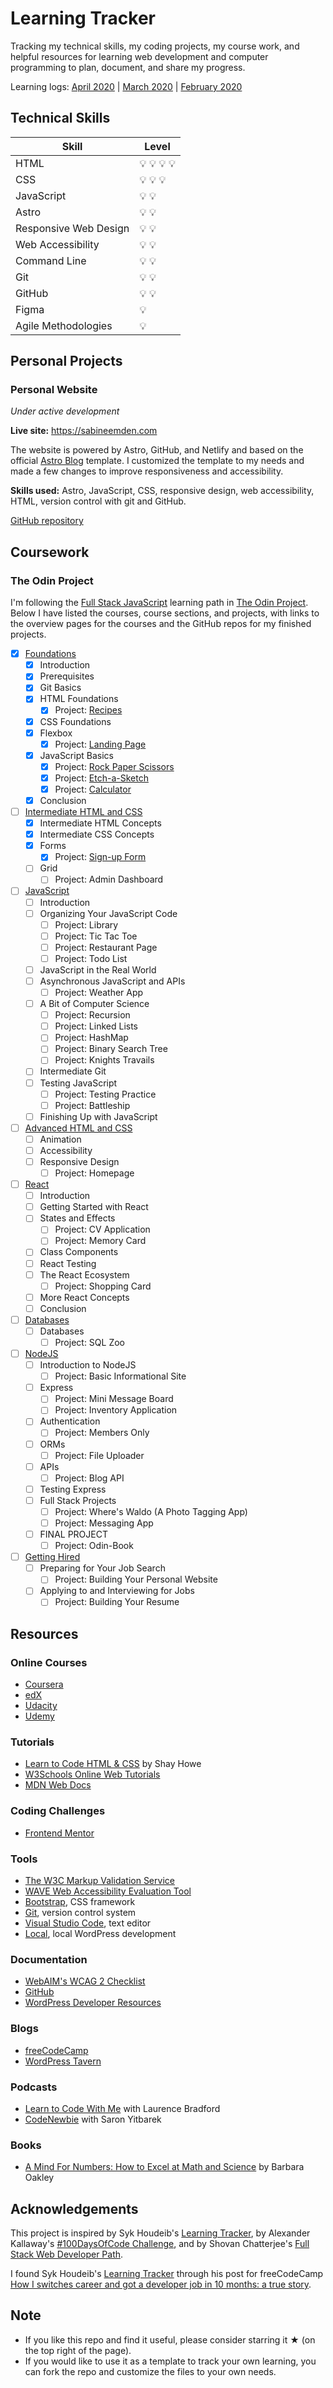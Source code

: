 # Learning Tracker

Tracking my technical skills, my coding projects, my course work, and helpful resources for learning web development and computer programming to plan, document, and share my progress.

Learning logs:
[April 2020](https://github.com/SabineEmden/learning-tracker/blob/master/learning-logs/2020April.md) |
[March 2020](https://github.com/SabineEmden/learning-tracker/blob/master/learning-logs/2020March.md) |
[February 2020](https://github.com/SabineEmden/learning-tracker/blob/master/learning-logs/2020February.md)

## Technical Skills

| Skill                 | Level                       |
| --------------------- | --------------------------- |
| HTML                  | :bulb: :bulb: :bulb: :bulb: |
| CSS                   | :bulb: :bulb: :bulb:        |
| JavaScript            | :bulb: :bulb:               |
| Astro                 | :bulb: :bulb:               |
| Responsive Web Design | :bulb: :bulb:               |
| Web Accessibility     | :bulb: :bulb:               |
| Command Line          | :bulb: :bulb:               |
| Git                   | :bulb: :bulb:               |
| GitHub                | :bulb: :bulb:               |
| Figma                 | :bulb:                      |
| Agile Methodologies   | :bulb:                      |

## Personal Projects

### Personal Website

_Under active development_

**Live site:** https://sabineemden.com

The website is powered by Astro, GitHub, and Netlify and based on the official [Astro Blog](https://astro.build/themes/details/blog/) template. I customized the template to my needs and made a few changes to improve responsiveness and accessibility.

**Skills used:** Astro, JavaScript, CSS, responsive design, web accessibility, HTML, version control with git and GitHub.

[GitHub repository](https://github.com/SabineEmden/astro-website)

## Coursework

### The Odin Project

I'm following the [Full Stack JavaScript](https://www.theodinproject.com/paths/full-stack-javascript) learning path in [The Odin Project](https://www.theodinproject.com/about). Below I have listed the courses, course sections, and projects, with links to the overview pages for the courses and the GitHub repos for my finished projects.

- [x] [Foundations](https://www.theodinproject.com/paths/foundations/courses/foundations)
  - [x] Introduction
  - [x] Prerequisites
  - [x] Git Basics
  - [x] HTML Foundations
    - [x] Project: [Recipes](https://github.com/SabineEmden/odin-recipes)
  - [x] CSS Foundations
  - [x] Flexbox
    - [x] Project: [Landing Page](https://github.com/SabineEmden/odin-landing-page)
  - [x] JavaScript Basics
    - [x] Project: [Rock Paper Scissors](https://github.com/SabineEmden/rock-paper-scissors)
    - [x] Project: [Etch-a-Sketch](https://github.com/SabineEmden/etch-a-sketch)
    - [x] Project: [Calculator](https://github.com/SabineEmden/calculator)
  - [x] Conclusion
- [ ] [Intermediate HTML and CSS](https://www.theodinproject.com/paths/full-stack-javascript/courses/intermediate-html-and-css)
  - [x] Intermediate HTML Concepts
  - [x] Intermediate CSS Concepts
  - [x] Forms
    - [x] Project: [Sign-up Form](https://github.com/SabineEmden/odin-sign-up-form)
  - [ ] Grid
    - [ ] Project: Admin Dashboard
- [ ] [JavaScript](https://www.theodinproject.com/paths/full-stack-javascript/courses/intermediate-html-and-css)
  - [ ] Introduction
  - [ ] Organizing Your JavaScript Code
    - [ ] Project: Library
    - [ ] Project: Tic Tac Toe
    - [ ] Project: Restaurant Page
    - [ ] Project: Todo List
  - [ ] JavaScript in the Real World
  - [ ] Asynchronous JavaScript and APIs
    - [ ] Project: Weather App
  - [ ] A Bit of Computer Science
    - [ ] Project: Recursion
    - [ ] Project: Linked Lists
    - [ ] Project: HashMap
    - [ ] Project: Binary Search Tree
    - [ ] Project: Knights Travails
  - [ ] Intermediate Git
  - [ ] Testing JavaScript
    - [ ] Project: Testing Practice
    - [ ] Project: Battleship
  - [ ] Finishing Up with JavaScript
- [ ] [Advanced HTML and CSS](https://www.theodinproject.com/paths/full-stack-javascript/courses/advanced-html-and-css)
  - [ ] Animation
  - [ ] Accessibility
  - [ ] Responsive Design
    - [ ] Project: Homepage
- [ ] [React](https://www.theodinproject.com/paths/full-stack-javascript/courses/react)
  - [ ] Introduction
  - [ ] Getting Started with React
  - [ ] States and Effects
    - [ ] Project: CV Application
    - [ ] Project: Memory Card
  - [ ] Class Components
  - [ ] React Testing
  - [ ] The React Ecosystem
    - [ ] Project: Shopping Card
  - [ ] More React Concepts
  - [ ] Conclusion
- [ ] [Databases](https://www.theodinproject.com/paths/full-stack-javascript/courses/databases)
  - [ ] Databases
    - [ ] Project: SQL Zoo
- [ ] [NodeJS](https://www.theodinproject.com/paths/full-stack-javascript/courses/nodejs)
  - [ ] Introduction to NodeJS
    - [ ] Project: Basic Informational Site
  - [ ] Express
    - [ ] Project: Mini Message Board
    - [ ] Project: Inventory Application
  - [ ] Authentication
    - [ ] Project: Members Only
  - [ ] ORMs
    - [ ] Project: File Uploader
  - [ ] APIs
    - [ ] Project: Blog API
  - [ ] Testing Express
  - [ ] Full Stack Projects
    - [ ] Project: Where's Waldo (A Photo Tagging App)
    - [ ] Project: Messaging App
  - [ ] FINAL PROJECT
    - [ ] Project: Odin-Book
- [ ] [Getting Hired](https://www.theodinproject.com/paths/full-stack-javascript/courses/getting-hired)
  - [ ] Preparing for Your Job Search
    - [ ] Project: Building Your Personal Website
  - [ ] Applying to and Interviewing for Jobs
    - [ ] Project: Building Your Resume

## Resources

### Online Courses

- [Coursera](https://www.coursera.org)
- [edX](https://www.edx.org)
- [Udacity](https://www.udacity.com)
- [Udemy](https://www.udemy.com)

### Tutorials

- [Learn to Code HTML & CSS](https://learn.shayhowe.com) by Shay Howe
- [W3Schools Online Web Tutorials](https://www.w3schools.com)
- [MDN Web Docs](https://developer.mozilla.org/en-US/)

### Coding Challenges

- [Frontend Mentor](https://www.frontendmentor.io)

### Tools

- [The W3C Markup Validation Service](https://validator.w3.org)
- [WAVE Web Accessibility Evaluation Tool](https://wave.webaim.org)
- [Bootstrap](https://getbootstrap.com), CSS framework
- [Git](https://git-scm.com), version control system
- [Visual Studio Code](https://wptavern.com), text editor
- [Local](https://localwp.com), local WordPress development

### Documentation

- [WebAIM's WCAG 2 Checklist](https://webaim.org/standards/wcag/checklist)
- [GitHub](https://help.github.com/en/github)
- [WordPress Developer Resources](https://developer.wordpress.org)

### Blogs

- [freeCodeCamp](https://www.freecodecamp.org/news/)
- [WordPress Tavern](https://wptavern.com)

### Podcasts

- [Learn to Code With Me](https://learntocodewith.me/podcast/) with Laurence Bradford
- [CodeNewbie](https://www.codenewbie.org/podcast) with Saron Yitbarek

### Books

- [A Mind For Numbers: How to Excel at Math and Science](https://barbaraoakley.com/books/a-mind-for-numbers/) by Barbara Oakley

## Acknowledgements

This project is inspired by Syk Houdeib's [Learning Tracker](https://github.com/Syknapse/My-Learning-Tracker), by Alexander Kallaway's [#100DaysOfCode Challenge](https://github.com/kallaway/100-days-of-code), and by Shovan Chatterjee's [Full Stack Web Developer Path](https://github.com/shovanch/fullstack-web-developer-path).

I found Syk Houdeib's [Learning Tracker](https://github.com/Syknapse/My-Learning-Tracker) through his post for freeCodeCamp [How I switches career and got a developer job in 10 months: a true story](https://www.freecodecamp.org/news/how-i-switched-careers-and-got-a-developer-job-in-10-months-a-true-story-b8895e855a8b/).

## Note

- If you like this repo and find it useful, please consider starring it &#9733; (on the top right of the page).
- If you would like to use it as a template to track your own learning, you can fork the repo and customize the files to your own needs.
